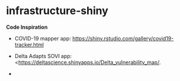 # infrastructure-shiny

**Code Inspiration**

- COVID-19 mapper app: <https://shiny.rstudio.com/gallery/covid19-tracker.html>

- Delta Adapts SOVI app: <https://deltascience.shinyapps.io/Delta_vulnerability_map/.

- 


